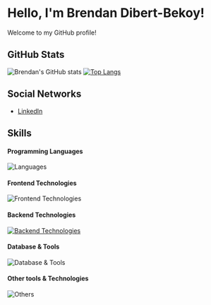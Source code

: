 # Hello, I'm Brendan Dibert-Bekoy!

Welcome to my GitHub profile!

## GitHub Stats

![Brendan's GitHub stats](https://github-readme-stats.vercel.app/api?username=ohriel94&show_icons=true&show=prs_merged,prs_merged_percentage&theme=tokyonight&size_weight=0.5&count_weight=0.5)
[![Top Langs](https://github-readme-stats.vercel.app/api/top-langs/?username=ohriel94&layout=donut&theme=tokyonight&size_weight=0.5&count_weight=0.5)](https://github.com/ohriel94/github-readme-stats)

## Social Networks

-  [LinkedIn](https://www.linkedin.com/in/brendan-db/)

## Skills

#### Programming Languages

![Languages](https://skillicons.dev/icons?i=cs,js,nodejs,php,python,anaconda)

#### Frontend Technologies

![Frontend Technologies](https://skillicons.dev/icons?i=react,symfony,next,html,css,tailwind)

#### Backend Technologies

[![Backend Technologies](https://skillicons.dev/icons?i=aws,docker)](https://skillicons.dev)

#### Database & Tools

![Database & Tools](https://skillicons.dev/icons?i=mysql,mongodb,postgres)

#### Other tools & Technologies

![Others](https://skillicons.dev/icons?i=git,github,markdown,,vscode,visualstudio)
